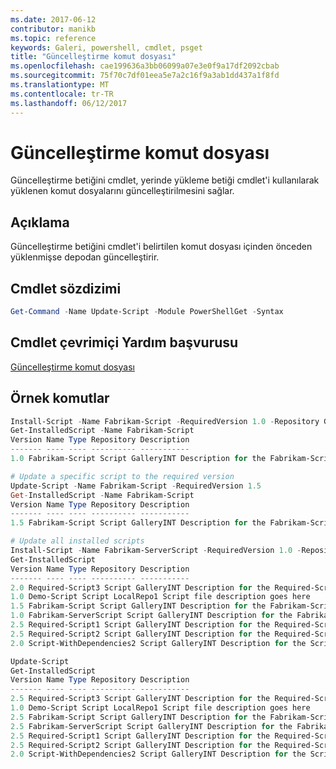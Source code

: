```yaml
---
ms.date: 2017-06-12
contributor: manikb
ms.topic: reference
keywords: Galeri, powershell, cmdlet, psget
title: "Güncelleştirme komut dosyası"
ms.openlocfilehash: cae199636a3bb06099a07e3e0f9a17df2092cbab
ms.sourcegitcommit: 75f70c7df01eea5e7a2c16f9a3ab1dd437a1f8fd
ms.translationtype: MT
ms.contentlocale: tr-TR
ms.lasthandoff: 06/12/2017
---
```

# <a name="update-script"></a>Güncelleştirme komut dosyası

Güncelleştirme betiğini cmdlet, yerinde yükleme betiği cmdlet'i kullanılarak yüklenen komut dosyalarını güncelleştirilmesini sağlar.

## <a name="description"></a>Açıklama

Güncelleştirme betiğini cmdlet'i belirtilen komut dosyası içinden önceden yüklenmişse depodan güncelleştirir.

## <a name="cmdlet-syntax"></a>Cmdlet sözdizimi

```powershell
Get-Command -Name Update-Script -Module PowerShellGet -Syntax
```
## <a name="cmdlet-online-help-reference"></a>Cmdlet çevrimiçi Yardım başvurusu

[Güncelleştirme komut dosyası](http://go.microsoft.com/fwlink/?LinkId=619787)

## <a name="example-commands"></a>Örnek komutlar
```powershell
Install-Script -Name Fabrikam-Script -RequiredVersion 1.0 -Repository GalleryINT -Scope
Get-InstalledScript -Name Fabrikam-Script
Version Name Type Repository Description
------- ---- ---- ---------- -----------
1.0 Fabrikam-Script Script GalleryINT Description for the Fabrikam-Script script

# Update a specific script to the required version
Update-Script -Name Fabrikam-Script -RequiredVersion 1.5
Get-InstalledScript -Name Fabrikam-Script
Version Name Type Repository Description
------- ---- ---- ---------- -----------
1.5 Fabrikam-Script Script GalleryINT Description for the Fabrikam-Script script

# Update all installed scripts
Install-Script -Name Fabrikam-ServerScript -RequiredVersion 1.0 -Repository GalleryINT -Scope CurrentUser
Get-InstalledScript
Version Name Type Repository Description
------- ---- ---- ---------- -----------
2.0 Required-Script3 Script GalleryINT Description for the Required-Script3 script
1.0 Demo-Script Script LocalRepo1 Script file description goes here
1.5 Fabrikam-Script Script GalleryINT Description for the Fabrikam-Script script
1.0 Fabrikam-ServerScript Script GalleryINT Description for the Fabrikam-ServerScript script
2.5 Required-Script1 Script GalleryINT Description for the Required-Script1 script
2.5 Required-Script2 Script GalleryINT Description for the Required-Script2 script
2.0 Script-WithDependencies2 Script GalleryINT Description for the Script-WithDependencies2 script

Update-Script
Get-InstalledScript
Version Name Type Repository Description
------- ---- ---- ---------- -----------
2.5 Required-Script3 Script GalleryINT Description for the Required-Script3 script
1.0 Demo-Script Script LocalRepo1 Script file description goes here
2.5 Fabrikam-Script Script GalleryINT Description for the Fabrikam-Script script
2.5 Fabrikam-ServerScript Script GalleryINT Description for the Fabrikam-ServerScript script
2.5 Required-Script1 Script GalleryINT Description for the Required-Script1 script
2.5 Required-Script2 Script GalleryINT Description for the Required-Script2 script
2.0 Script-WithDependencies2 Script GalleryINT Description for the Script-WithDependencies2 script
```

